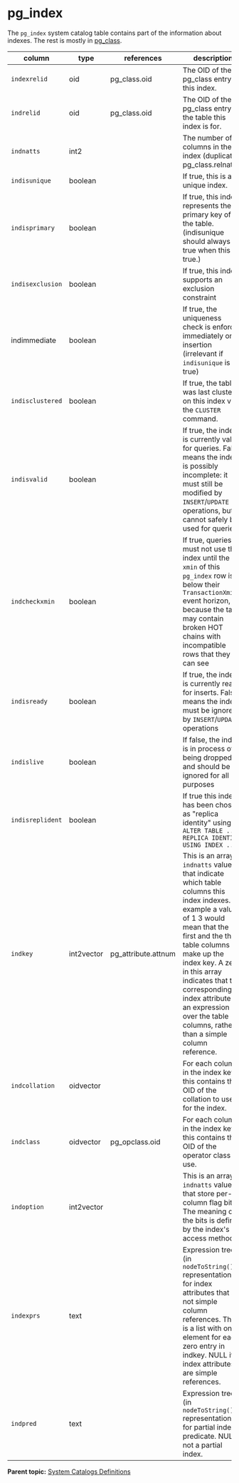 # pg_index 

The `pg_index` system catalog table contains part of the information about indexes. The rest is mostly in [pg\_class](pg_class.html).

|column|type|references|description|
|------|----|----------|-----------|
|`indexrelid`|oid|pg\_class.oid|The OID of the pg\_class entry for this index.|
|`indrelid`|oid|pg\_class.oid|The OID of the pg\_class entry for the table this index is for.|
|`indnatts`|int2| |The number of columns in the index \(duplicates pg\_class.relnatts\).|
|`indisunique`|boolean| |If true, this is a unique index.|
|`indisprimary`|boolean| |If true, this index represents the primary key of the table. \(indisunique should always be true when this is true.\)|
|`indisexclusion`|boolean| |If true, this index supports an exclusion constraint|
|indimmediate|boolean| |If true, the uniqueness check is enforced immediately on insertion \(irrelevant if `indisunique` is not true\)|
|`indisclustered`|boolean| |If true, the table was last clustered on this index via the `CLUSTER` command.|
|`indisvalid`|boolean| |If true, the index is currently valid for queries. False means the index is possibly incomplete: it must still be modified by `INSERT`/`UPDATE` operations, but it cannot safely be used for queries.|
|`indcheckxmin`|boolean| |If true, queries must not use the index until the `xmin` of this `pg_index` row is below their `TransactionXmin` event horizon, because the table may contain broken HOT chains with incompatible rows that they can see|
|`indisready`|boolean| |If true, the index is currently ready for inserts. False means the index must be ignored by `INSERT`/`UPDATE` operations|
|`indislive`|boolean| |If false, the index is in process of being dropped, and should be ignored for all purposes|
|`indisreplident`|boolean| |If true this index has been chosen as "replica identity" using `ALTER TABLE ... REPLICA IDENTITY USING INDEX ...`|
|`indkey`|int2vector|pg\_attribute.attnum|This is an array of `indnatts` values that indicate which table columns this index indexes. For example a value of 1 3 would mean that the first and the third table columns make up the index key. A zero in this array indicates that the corresponding index attribute is an expression over the table columns, rather than a simple column reference.|
|`indcollation`|oidvector| |For each column in the index key, this contains the OID of the collation to use for the index.|
|`indclass`|oidvector|pg\_opclass.oid|For each column in the index key this contains the OID of the operator class to use.|
|`indoption`|int2vector| |This is an array of `indnatts` values that store per-column flag bits. The meaning of the bits is defined by the index's access method.|
|`indexprs`|text| |Expression trees \(in `nodeToString()` representation\) for index attributes that are not simple column references. This is a list with one element for each zero entry in indkey. NULL if all index attributes are simple references.|
|`indpred`|text| |Expression tree \(in `nodeToString()` representation\) for partial index predicate. NULL if not a partial index.|

**Parent topic:** [System Catalogs Definitions](../system_catalogs/catalog_ref-html.html)

